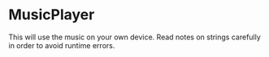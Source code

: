 # MusicPlayer
This will use the music on your own device.
Read notes on strings carefully in order to avoid runtime errors.
